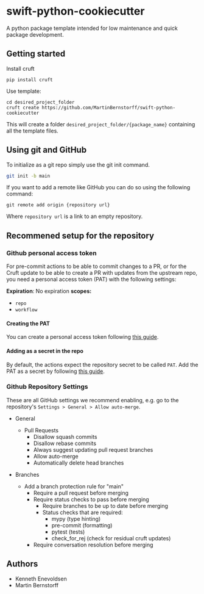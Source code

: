 # swift-python-cookiecutter
A python package template intended for low maintenance and quick package development.

## Getting started

Install cruft
```
pip install cruft
```

Use template:
```
cd desired_project_folder
cruft create https://github.com/MartinBernstorff/swift-python-cookiecutter
```
This will create a folder `desired_project_folder/{package_name}` containing all the template files.

## Using git and GitHub

To initialize as a git repo simply use the git init command.
```bash
git init -b main    
```
If you want to add a remote like GitHub you can do so using the following command:
```
git remote add origin {repository url}
```

Where `repository url` is a link to an empty repository.


## Recommened setup for the repository
### Github personal access token
For pre-commit actions to be able to commit changes to a PR, or for the Cruft update to be able to create a PR with updates from the upstream repo, you need a personal access token (PAT) with the following settings:

**Expiration**: No expiration
**scopes:**
* `repo`
* `workflow`

#### Creating the PAT
You can create a personal access token following [this guide](https://docs.github.com/en/enterprise-server@3.4/authentication/keeping-your-account-and-data-secure/creating-a-personal-access-token).

#### Adding as a secret in the repo
By default, the actions expect the repository secret to be called `PAT`. Add the PAT as a secret by following [this guide](https://docs.github.com/en/actions/security-guides/encrypted-secrets#creating-encrypted-secrets-for-a-repository).

### Github Repository Settings
These are all GitHub settings we recommend enabling, e.g. go to the repository's `Settings > General > Allow auto-merge`.

* General
  * Pull Requests
    * Disallow squash commits 
    * Disallow rebase commits
    * Always suggest updating pull request branches 
    * Allow auto-merge
    * Automatically delete head branches

* Branches
  * Add a branch protection rule for "main"
    * Require a pull request before merging
    * Require status checks to pass before merging
      * Require branches to be up to date before merging
      * Status checks that are required:
        * mypy (type hinting)
        * pre-commit (formatting)
        * pytest (tests)
        * check_for_rej (check for residual cruft updates)
    * Require conversation resolution before merging

## Authors
- Kenneth Enevoldsen
- Martin Bernstorff
